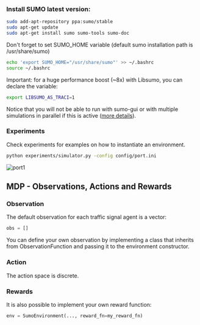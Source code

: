 <!-- start install -->

### Install SUMO latest version:

```bash
sudo add-apt-repository ppa:sumo/stable
sudo apt-get update
sudo apt-get install sumo sumo-tools sumo-doc
```
Don't forget to set SUMO_HOME variable (default sumo installation path is /usr/share/sumo)
```bash
echo 'export SUMO_HOME="/usr/share/sumo"' >> ~/.bashrc
source ~/.bashrc
```
Important: for a huge performance boost (~8x) with Libsumo, you can declare the variable:
```bash
export LIBSUMO_AS_TRACI=1
```
Notice that you will not be able to run with sumo-gui or with multiple simulations in parallel if this is active ([more details](https://sumo.dlr.de/docs/Libsumo.html)).





### Experiments

Check experiments for examples on how to instantiate an environment.

```bash
python experiments/simulator.py -config config/port.ini
```

![port1](D:\Always\Git_coder\port_simulation\port_simulation\docs\port1.png)

## MDP - Observations, Actions and Rewards

### Observation

<!-- start observation -->

The default observation for each traffic signal agent is a vector:
```python
obs = []
```
You can define your own observation by implementing a class that inherits from ObservationFunction and passing it to the environment constructor.

<!-- end observation -->

### Action

<!-- start action -->

The action space is discrete.

<!-- end action -->

### Rewards

<!-- start reward -->

It is also possible to implement your own reward function:

```python
env = SumoEnvironment(..., reward_fn=my_reward_fn)
```

<!-- end reward -->





